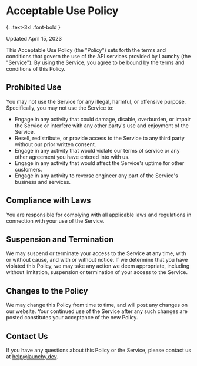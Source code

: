 # Acceptable Use Policy
{: .text-3xl .font-bold }

Updated April 15, 2023

This Acceptable Use Policy (the "Policy") sets forth the terms and conditions that govern the use of the API services provided by Launchy (the "Service"). By using the Service, you agree to be bound by the terms and conditions of this Policy.

## Prohibited Use

You may not use the Service for any illegal, harmful, or offensive purpose. Specifically, you may not use the Service to:

* Engage in any activity that could damage, disable, overburden, or impair the Service or interfere with any other party's use and enjoyment of the Service.
* Resell, redistribute, or provide access to the Service to any third party without our prior written consent.
* Engage in any activity that would violate our terms of service or any other agreement you have entered into with us.
* Engage in any activity that would affect the Service's uptime for other customers.
* Engage in any activity to reverse engineer any part of the Service's business and services.

## Compliance with Laws

You are responsible for complying with all applicable laws and regulations in connection with your use of the Service.

## Suspension and Termination

We may suspend or terminate your access to the Service at any time, with or without cause, and with or without notice. If we determine that you have violated this Policy, we may take any action we deem appropriate, including without limitation, suspension or termination of your access to the Service.

## Changes to the Policy

We may change this Policy from time to time, and will post any changes on our website. Your continued use of the Service after any such changes are posted constitutes your acceptance of the new Policy.

## Contact Us

If you have any questions about this Policy or the Service, please contact us at help@launchy.dev.
